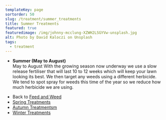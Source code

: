 ```yaml
---
templateKey: page
sortorder: 50
slug: /treatment/summer_treatments
title: Summer Treatments
featured: true
featuredimage: /img/johnny-mcclung-XZWH2LSGYVw-unsplash.jpg
alt: Photo by David Kaloczi on Unsplash
tags:
  - treatment
---
```


* **Summer (May to August)**\
  May to August  With the growing season now underway we use a slow release fertiliser that will last 10 to 12 weeks which will keep your lawn looking its best.  We then target any weeds using a different herbicide.  We tend to spot spray for weeds this time of the year so we reduce how much herbicide we are using.


- Back to [Feed and Weed](/service/essential_treatments)
- [Spring Treatments](/service/spring_treatments)
- [Autumn Treatmentsm](/service/autumn_treatments)
- [Winter Treatments](/service/winter_treatments)
